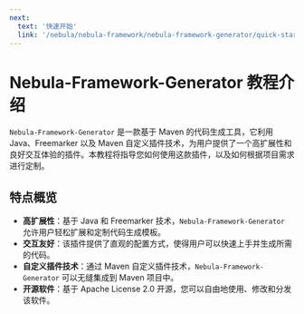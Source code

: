 ```yaml
---
next:
  text: '快速开始'
  link: '/nebula/nebula-framework/nebula-framework-generator/quick-start'
---
```


# Nebula-Framework-Generator 教程介绍

`Nebula-Framework-Generator` 是一款基于 Maven 的代码生成工具，它利用 Java、Freemarker 以及 Maven 自定义插件技术，为用户提供了一个高扩展性和良好交互体验的插件。本教程将指导您如何使用这款插件，以及如何根据项目需求进行定制。

## 特点概览

- **高扩展性**：基于 Java 和 Freemarker 技术，`Nebula-Framework-Generator` 允许用户轻松扩展和定制代码生成模板。
- **交互友好**：该插件提供了直观的配置方式，使得用户可以快速上手并生成所需的代码。
- **自定义插件技术**：通过 Maven 自定义插件技术，`Nebula-Framework-Generator` 可以无缝集成到 Maven 项目中。
- **开源软件**：基于 Apache License 2.0 开源，您可以自由地使用、修改和分发该软件。
